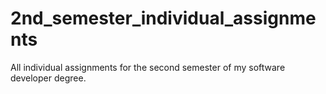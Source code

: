 # 2nd_semester_individual_assignments
All individual assignments for the second semester of my software developer degree.
